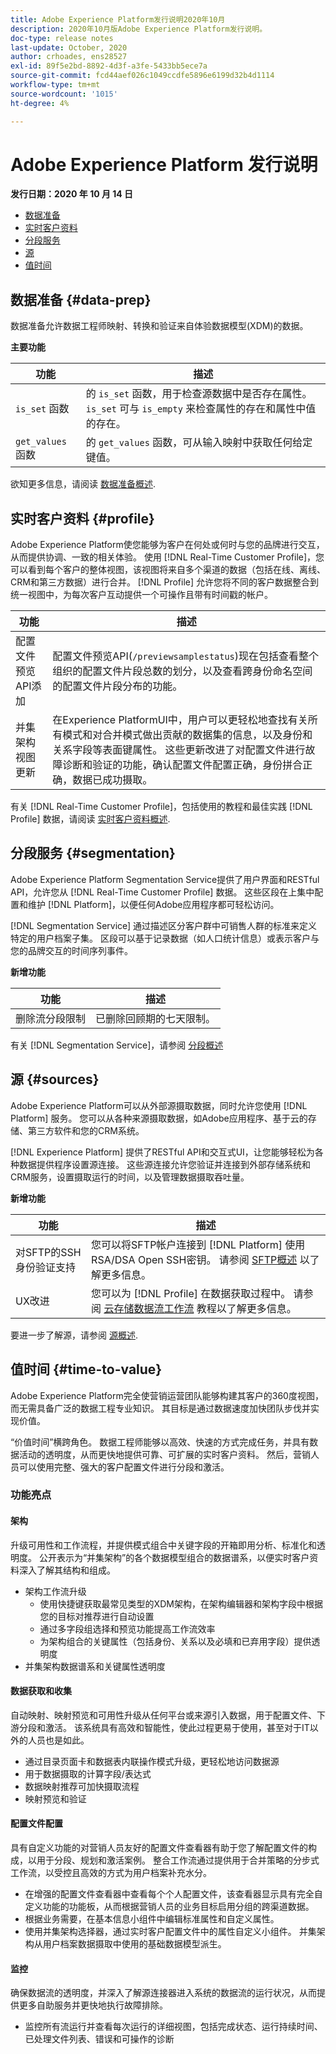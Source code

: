 ```yaml
---
title: Adobe Experience Platform发行说明2020年10月
description: 2020年10月版Adobe Experience Platform发行说明。
doc-type: release notes
last-update: October, 2020
author: crhoades, ens28527
exl-id: 89f5e2bd-8892-4d3f-a3fe-5433bb5ece7a
source-git-commit: fcd44aef026c1049ccdfe5896e6199d32b4d1114
workflow-type: tm+mt
source-wordcount: '1015'
ht-degree: 4%

---
```


# Adobe Experience Platform 发行说明

**发行日期：2020 年 10 月 14 日**

- [数据准备](#data-prep)
- [实时客户资料](#profile)
- [分段服务](#segmentation)
- [源](#sources)
- [值时间](#time-to-value)

## 数据准备 {#data-prep}

数据准备允许数据工程师映射、转换和验证来自体验数据模型(XDM)的数据。

**主要功能**

| 功能 | 描述 |
| ------- | ----------- |
| `is_set` 函数 | 的 `is_set` 函数，用于检查源数据中是否存在属性。 `is_set` 可与 `is_empty` 来检查属性的存在和属性中值的存在。 |
| `get_values` 函数 | 的 `get_values` 函数，可从输入映射中获取任何给定键值。 |

欲知更多信息，请阅读 [数据准备概述](../../data-prep/home.md).

## 实时客户资料 {#profile}

Adobe Experience Platform使您能够为客户在何处或何时与您的品牌进行交互，从而提供协调、一致的相关体验。 使用 [!DNL Real-Time Customer Profile]，您可以看到每个客户的整体视图，该视图将来自多个渠道的数据（包括在线、离线、CRM和第三方数据）进行合并。 [!DNL Profile] 允许您将不同的客户数据整合到统一视图中，为每次客户互动提供一个可操作且带有时间戳的帐户。

| 功能 | 描述 |
| ------- | ----------- |
| 配置文件预览API添加 | 配置文件预览API(`/previewsamplestatus`)现在包括查看整个组织的配置文件片段总数的划分，以及查看跨身份命名空间的配置文件片段分布的功能。 |
| 并集架构视图更新 | 在Experience PlatformUI中，用户可以更轻松地查找有关所有模式和对合并模式做出贡献的数据集的信息，以及身份和关系字段等表面键属性。 这些更新改进了对配置文件进行故障诊断和验证的功能，确认配置文件配置正确，身份拼合正确，数据已成功摄取。 |

有关 [!DNL Real-Time Customer Profile]，包括使用的教程和最佳实践 [!DNL Profile] 数据，请阅读 [实时客户资料概述](../../profile/home.md).

## 分段服务 {#segmentation}

Adobe Experience Platform Segmentation Service提供了用户界面和RESTful API，允许您从 [!DNL Real-Time Customer Profile] 数据。 这些区段在上集中配置和维护 [!DNL Platform]，以便任何Adobe应用程序都可轻松访问。

[!DNL Segmentation Service] 通过描述区分客户群中可销售人群的标准来定义特定的用户档案子集。 区段可以基于记录数据（如人口统计信息）或表示客户与您的品牌交互的时间序列事件。

**新增功能**

| 功能 | 描述 |
| ------- | ----------- |
| 删除流分段限制 | 已删除回顾期的七天限制。 |

有关 [!DNL Segmentation Service]，请参阅 [分段概述](../../segmentation/home.md)

## 源 {#sources}

Adobe Experience Platform可以从外部源摄取数据，同时允许您使用 [!DNL Platform] 服务。 您可以从各种来源摄取数据，如Adobe应用程序、基于云的存储、第三方软件和您的CRM系统。

[!DNL Experience Platform] 提供了RESTful API和交互式UI，让您能够轻松为各种数据提供程序设置源连接。 这些源连接允许您验证并连接到外部存储系统和CRM服务，设置摄取运行的时间，以及管理数据摄取吞吐量。

**新增功能**

| 功能 | 描述 |
| ------- | ----------- |
| 对SFTP的SSH身份验证支持 | 您可以将SFTP帐户连接到 [!DNL Platform] 使用RSA/DSA Open SSH密钥。 请参阅 [SFTP概述](../../sources/connectors/cloud-storage/sftp.md) 以了解更多信息。 |
| UX改进 | 您可以为 [!DNL Profile] 在数据获取过程中。 请参阅 [云存储数据流工作流](../../sources/tutorials/ui/dataflow/batch/cloud-storage.md) 教程以了解更多信息。 |

要进一步了解源，请参阅 [源概述](../../sources/home.md).

## 值时间 {#time-to-value}

Adobe Experience Platform完全使营销运营团队能够构建其客户的360度视图，而无需具备广泛的数据工程专业知识。 其目标是通过数据速度加快团队步伐并实现价值。

“价值时间”横跨角色。 数据工程师能够以高效、快速的方式完成任务，并具有数据活动的透明度，从而更快地提供可靠、可扩展的实时客户资料。 然后，营销人员可以使用完整、强大的客户配置文件进行分段和激活。

### 功能亮点

#### 架构

升级可用性和工作流程，并提供模式组合中关键字段的开箱即用分析、标准化和透明度。 公开表示为“并集架构”的各个数据模型组合的数据谱系，以便实时客户资料深入了解其结构和组成。

- 架构工作流升级
   - 使用快捷键获取最常见类型的XDM架构，在架构编辑器和架构字段中根据您的目标对推荐进行自动设置
   - 通过多字段组选择和预览功能提高工作流效率
   - 为架构组合的关键属性（包括身份、关系以及必填和已弃用字段）提供透明度
- 并集架构数据谱系和关键属性透明度

#### 数据获取和收集

自动映射、映射预览和可用性升级从任何平台或来源引入数据，用于配置文件、下游分段和激活。 该系统具有高效和智能性，使此过程更易于使用，甚至对于IT以外的人员也是如此。

- 通过目录页面卡和数据表内联操作模式升级，更轻松地访问数据源
- 用于数据摄取的计算字段/表达式
- 数据映射推荐可加快摄取流程
- 映射预览和验证

#### 配置文件配置

具有自定义功能的对营销人员友好的配置文件查看器有助于您了解配置文件的构成，以用于分段、规划和激活案例。 整合工作流通过提供用于合并策略的分步式工作流，以受控且高效的方式为用户档案补充水分。

- 在增强的配置文件查看器中查看每个个人配置文件，该查看器显示具有完全自定义功能的功能板，从而根据营销人员的业务目标启用分组的跨渠道数据。
- 根据业务需要，在基本信息小组件中编辑标准属性和自定义属性。
- 使用并集架构选择器，通过实时客户配置文件中的属性自定义小组件。 并集架构从用户档案数据摄取中使用的基础数据模型派生。


#### 监控

确保数据流的透明度，并深入了解源连接器进入系统的数据流的运行状况，从而提供更多自助服务并更快地执行故障排除。

- 监控所有流运行并查看每次运行的详细视图，包括完成状态、运行持续时间、已处理文件列表、错误和可操作的诊断
